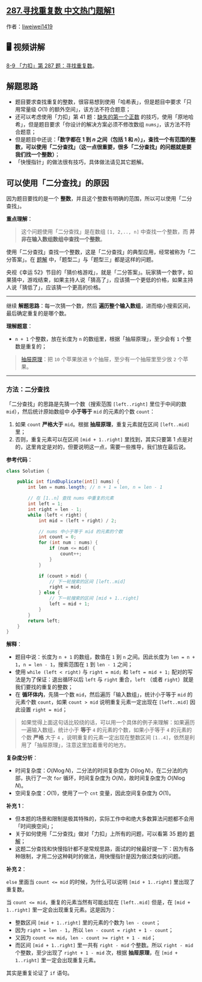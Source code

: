 ## [287.寻找重复数 中文热门题解1](https://leetcode.cn/problems/find-the-duplicate-number/solutions/100000/er-fen-fa-si-lu-ji-dai-ma-python-by-liweiwei1419)

作者：[liweiwei1419](https://leetcode.cn/u/liweiwei1419)

## 🖥 视频讲解

[8-9 「力扣」第 287 题：寻找重复数](https://www.bilibili.com/video/BV1eT411u7oD?spm_id_from=333.999.0.0&vd_source=8d4c0bb6f04271cbe95d70f568c88555)。

## 解题思路

+ 题目要求查找重复的整数，很容易想到使用「哈希表」，但是题目中要求「只用常量级 $O(1)$ 的额外空间」，该方法不符合题意；
+ 还可以考虑使用「力扣」第 41 题：[缺失的第一个正数](https://leetcode.cn/problems/first-missing-positive) 的技巧，使用「原地哈希」，但是题目要求「你设计的解决方案必须不修改数组 `nums`」，该方法不符合题意；
+ 但是题目中还说：**「数字都在 $1$ 到 $n$ 之间（包括 $1$ 和 $n$）」，查找一个有范围的整数，可以使用「二分查找」（这一点很重要，很多「二分查找」的问题就是要我们找一个整数）**；
+ 「快慢指针」的做法很有技巧，具体做法请见其它题解。

## 可以使用「二分查找」的原因

因为题目要找的是一个 **整数**，并且这个整数有明确的范围，所以可以使用「二分查找」。

**重点理解**：

> 这个问题使用「二分查找」是在数组 `[1, 2,.., n]` 中查找一个整数，而 **并非在输入数组数组中查找一个整数**。

使用「二分查找」查找一个整数，这是「二分查找」的典型应用，经常被称为「二分答案」。在 [题解](https://leetcode-cn.com/problems/search-insert-position/solution/te-bie-hao-yong-de-er-fen-cha-fa-fa-mo-ban-python-/) 中，「题型二」与「题型三」都是这样的问题。

央视《幸运 52》节目的「猜价格游戏」，就是「二分答案」。玩家猜一个数字，如果猜中，游戏结束，如果主持人说「猜高了」，应该猜一个更低的价格，如果主持人说「猜低了」，应该猜一个更高的价格。

---

继续 **解题思路**：每一次猜一个数，然后 **遍历整个输入数组**，进而缩小搜索区间，最后确定重复的是哪个数。

**理解题意**：

+ `n + 1` 个整数，放在长度为 `n` 的数组里，根据「抽屉原理」，至少会有 `1` 个整数是重复的；

> [抽屉原理](https://baike.baidu.com/item/%E6%8A%BD%E5%B1%89%E5%8E%9F%E7%90%86/233776)：把 `10` 个苹果放进 `9` 个抽屉，至少有一个抽屉里至少放 `2` 个苹果。


---

### 方法：二分查找

「二分查找」的思路是先猜一个数（搜索范围 `[left..right]` 里位于中间的数 `mid`），然后统计原始数组中 **小于等于** `mid` 的元素的个数 `count`：

1. 如果 `count` **严格大于** `mid`。根据 **抽屉原理**，重复元素就在区间 `[left..mid]` 里；
2. 否则，重复元素可以在区间 `[mid + 1..right]` 里找到，其实只要第 1 点是对的，这里肯定是对的，但要说明这一点，需要一些推导，我们放在最后说。


**参考代码**：

```Java []
class Solution {

    public int findDuplicate(int[] nums) {
        int len = nums.length; // n + 1 = len, n = len - 1

        // 在 [1..n] 查找 nums 中重复的元素
        int left = 1;
        int right = len - 1;
        while (left < right) {
            int mid = (left + right) / 2;

            // nums 中小于等于 mid 的元素的个数
            int count = 0;
            for (int num : nums) {
                if (num <= mid) {
                    count++;
                }
            }

            if (count > mid) {
                // 下一轮搜索的区间 [left..mid]
                right = mid;
            } else {
                // 下一轮搜索的区间 [mid + 1..right]
                left = mid + 1;
            }
        }
        return left;
    }
}
```

**解释**：

+ 题目中说：长度为 `n + 1` 的数组，数值在 `1` 到 `n` 之间。因此长度为 `len = n + 1`，`n = len - 1`，搜索范围在 `1` 到 `len - 1` 之间；
+ 使用 `while (left < right)` 与 `right = mid;` 和 `left = mid + 1;` 配对的写法是为了保证：退出循环以后 `left` 与 `right` 重合，`left` （或者 `right`）就是我们要找的重复的整数；
+ 在 **循环体内**，先猜一个数 `mid`，然后遍历「输入数组」，统计小于等于 `mid` 的元素个数 `count`，如果 `count > mid` 说明重复元素一定出现在 `[left..mid]` 因此设置 `right = mid`；

> 如果觉得上面这句话比较绕的话，可以用一个具体的例子来理解：如果遍历一遍输入数组，统计小于 **等于** `4` 的元素的个数，如果小于等于 `4` 的元素的个数 **严格** 大于 `4` ，说明重复的元素一定出现在整数区间 `[1..4]`，依然是利用了「抽屉原理」，注意这里加着重号的地方。


**复杂度分析**：

+ 时间复杂度：$O(N \log N)$，二分法的时间复杂度为 $O(\log N)$，在二分法的内部，执行了一次 `for` 循环，时间复杂度为 $O(N)$，故时间复杂度为 $O(N \log N)$。
+ 空间复杂度：$O(1)$，使用了一个 `cnt` 变量，因此空间复杂度为 $O(1)$。


**补充 1**：


+ 但本题的场景和限制是极其特殊的，实际工作中和绝大多数算法问题都不会用「时间换空间」；
+ 关于如何使用「二分查找」做对「力扣」上所有的问题，可以看第 35 题的 [题解](https://leetcode-cn.com/problems/search-insert-position/solution/te-bie-hao-yong-de-er-fen-cha-fa-fa-mo-ban-python-/)；
+ 这题二分查找和快慢指针都不是常规思路，面试的时候最好提一下：因为有各种限制，才用二分这种耗时的做法，用快慢指针是因为做过类似的问题。

**补充 2**：



`else` 里面当 `count <= mid` 的时候，为什么可以说明 `[mid + 1..right]` 里出现了重复数。

当 `count <= mid`，重复的元素当然有可能出现在 `[left..mid]` 但是，在 `[mid + 1..right]` 里一定会出现重复元素。这是因为：

+ 整数区间 `[mid + 1..right]` 里的元素的个数为 `len - count`；
+ 因为 `right = len - 1`，所以 `len - count = right + 1 - count`；
+ 又因为 `count <= mid`，`len - count >= right + 1 - mid`；
+ 而区间 `[mid + 1..right]` 里一共有 `right - mid` 个整数。所以 `right - mid` 个整数，至少出现了 `right + 1 - mid` 次，根据 **抽屉原理**，在 `[mid + 1..right]` 里一定会出现重复元素。

其实是重复论证了 `if` 语句。


